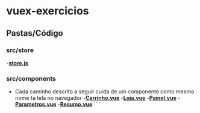 # vuex-exercicios

## Pastas/Código
### src/store
-**[store.js](src/store/store.js)**
### src/components
- Cada caminho  descrito a seguir cuida de um componente como mesmo nome ta tela no navegador
-**[Carrinho.vue](src/components/Carrinho.vue)**
-**[Loja.vue](src/components/Loja.vue)**
-**[Painel.vue](src/components/Painel.vue)**
-**[Parametros.vue](src/components/Parametros.vue)**
-**[Resumo.vue](src/components/Resumo.vue)**
``
`

```


